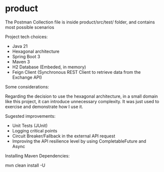 # product

The Postman Collection file is inside product/src/test/ folder, and contains most possible scenarios

Project tech choices:

- Java 21
- Hexagonal architecture
- Spring Boot 3
- Maven 3
- H2 Database (Embeded, in memory)
- Feign Client (Synchronous REST Client to retrieve data from the Exchange API)


Some considerations:

Regarding the decision to use the hexagonal architecture, in a small domain like this project, 
it can introduce unnecessary complexity. It was just used to exercise and demonstrate how I use it.
 
 
Sugested improvements:

- Unit Tests (JUnit)
- Logging critical points
- Circuit Breaker/Fallback in the external API request
- Improving the API resilience level by using CompletableFuture and Async

Installing Maven Dependencies:

 mvn clean install -U
 
